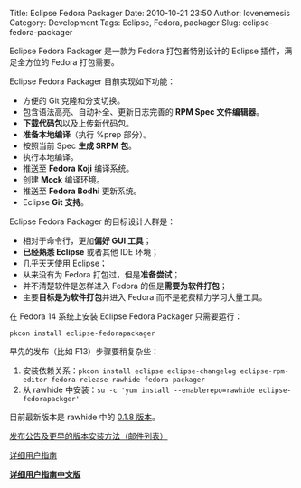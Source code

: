Title: Eclipse Fedora Packager
Date: 2010-10-21 23:50
Author: lovenemesis
Category: Development
Tags: Eclipse, Fedora, packager
Slug: eclipse-fedora-packager

Eclipse Fedora Packager 是一款为 Fedora 打包者特别设计的 Eclipse
插件，满足全方位的 Fedora 打包需要。

Eclipse Fedora Packager 目前实现如下功能：

-   方便的 Git 克隆和分支切换。
-   包含语法高亮、自动补全、更新日志完善的 **RPM Spec 文件编辑器**。
-   **下载代码包**以及上传新代码包。
-   **准备本地编译**（执行 %prep 部分）。
-   按照当前 Spec **生成 SRPM 包**。
-   执行本地编译。
-   推送至 **Fedora Koji** 编译系统。
-   创建 **Mock** 编译环境。
-   推送至 **Fedora Bodhi** 更新系统。
-   Eclipse **Git 支持**。

Eclipse Fedora Packager 的目标设计人群是：

-   相对于命令行，更加**偏好 GUI 工具**；
-   **已经熟悉 Eclipse** 或者其他 IDE 环境；
-   几乎天天使用 Eclipse；
-   从来没有为 Fedora 打包过，但是**准备尝试**；
-   并不清楚软件是怎样进入 Fedora 的但是**需要为软件打包**；
-   主要**目标是为软件打包**并进入 Fedora 而不是花费精力学习大量工具。

在 Fedora 14 系统上安装 Eclipse Fedora Packager 只需要运行：

`pkcon install eclipse-fedorapackager`

早先的发布（比如 F13）步骤要稍复杂些：

1.  安装依赖关系：`pkcon install eclipse eclipse-changelog eclipse-rpm-editor fedora-release-rawhide fedora-packager`
2.  从 rawhide
    中安装：`su -c 'yum install --enablerepo=rawhide eclipse-fedorapackger'`

目前最新版本是 rawhide 中的 [0.1.8
版本](https://koji.fedoraproject.org/koji/buildinfo?buildID=201275)。

[发布公告及更早的版本安装方法（邮件列表）](http://lists.fedoraproject.org/pipermail/devel/2010-October/144570.html)

[详细用户指南](https://fedoraproject.org/wiki/Eclipse_Fedora_Packager_User_Guide)

**[详细用户指南中文版](https://fedoraproject.org/wiki/Eclipse_Fedora_Packager_User_Guide/zh)**
